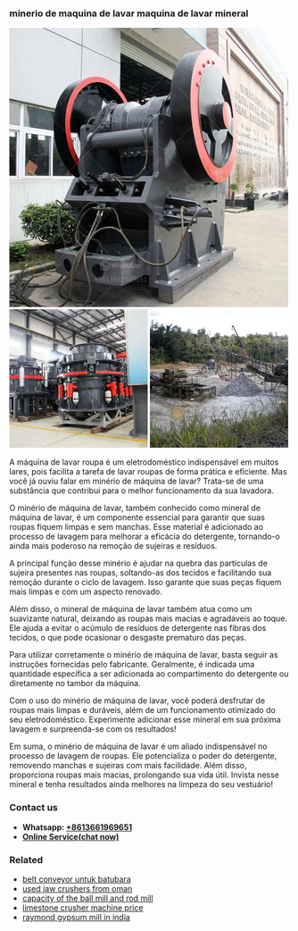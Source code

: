 <h3>minerio de maquina de lavar maquina de lavar mineral</h3><img src='1706753880.jpg' alt=''><p>A máquina de lavar roupa é um eletrodoméstico indispensável em muitos lares, pois facilita a tarefa de lavar roupas de forma prática e eficiente. Mas você já ouviu falar em minério de máquina de lavar? Trata-se de uma substância que contribui para o melhor funcionamento da sua lavadora.</p><p>O minério de máquina de lavar, também conhecido como mineral de máquina de lavar, é um componente essencial para garantir que suas roupas fiquem limpas e sem manchas. Esse material é adicionado ao processo de lavagem para melhorar a eficácia do detergente, tornando-o ainda mais poderoso na remoção de sujeiras e resíduos.</p><p>A principal função desse minério é ajudar na quebra das partículas de sujeira presentes nas roupas, soltando-as dos tecidos e facilitando sua remoção durante o ciclo de lavagem. Isso garante que suas peças fiquem mais limpas e com um aspecto renovado.</p><p>Além disso, o mineral de máquina de lavar também atua como um suavizante natural, deixando as roupas mais macias e agradáveis ao toque. Ele ajuda a evitar o acúmulo de resíduos de detergente nas fibras dos tecidos, o que pode ocasionar o desgaste prematuro das peças.</p><p>Para utilizar corretamente o minério de máquina de lavar, basta seguir as instruções fornecidas pelo fabricante. Geralmente, é indicada uma quantidade específica a ser adicionada ao compartimento do detergente ou diretamente no tambor da máquina.</p><p>Com o uso do minério de máquina de lavar, você poderá desfrutar de roupas mais limpas e duráveis, além de um funcionamento otimizado do seu eletrodoméstico. Experimente adicionar esse mineral em sua próxima lavagem e surpreenda-se com os resultados!</p><p>Em suma, o minério de máquina de lavar é um aliado indispensável no processo de lavagem de roupas. Ele potencializa o poder do detergente, removendo manchas e sujeiras com mais facilidade. Além disso, proporciona roupas mais macias, prolongando sua vida útil. Invista nesse mineral e tenha resultados ainda melhores na limpeza do seu vestuário!</p><h3>Contact us</h3><ul><li><strong>Whatsapp:&nbsp;<a href="https://wa.me/8613661969651">+8613661969651</a></strong></li><li><a href="https://swt.shibang-china.com/?git&amp;zhl&amp;minerio de maquina de lavar maquina de lavar mineral"><strong>Online Service(chat now)</strong></a></li></ul><h3>Related</h3><ul><li><a href='belt conveyor untuk batubara.md'>belt conveyor untuk batubara</a></li><li><a href='used jaw crushers from oman.md'>used jaw crushers from oman</a></li><li><a href='capacity of the ball mill and rod mill.md'>capacity of the ball mill and rod mill</a></li><li><a href='limestone crusher machine price.md'>limestone crusher machine price</a></li><li><a href='raymond gypsum mill in india.md'>raymond gypsum mill in india</a></li></ul>
